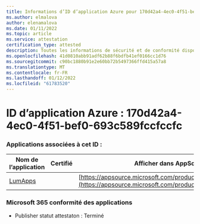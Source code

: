 ```yaml
---
title: Informations d’ID d’application Azure pour 170d42a4-4ec0-4f51-bef0-693c589fccfccfc
ms.author: elmalova
author: elenamalova
ms.date: 01/11/2022
ms.topic: article
ms.service: attestation
certification_type: attested
description: Toutes les informations de sécurité et de conformité disponibles pour 170d42a4-4ec0-4f51-bef0-693c589fccfc.
ms.openlocfilehash: 41d0810abb91adf62b88f6bdfb41ef0166cc1d76
ms.sourcegitcommit: c90bc1880b91e2e60bb72b5497366ffd415a57a8
ms.translationtype: MT
ms.contentlocale: fr-FR
ms.lasthandoff: 01/12/2022
ms.locfileid: "61783520"
---
```

# <a name="azure-app-id-170d42a4-4ec0-4f51-bef0-693c589fccfc"></a>ID d’application Azure : 170d42a4-4ec0-4f51-bef0-693c589fccfccfc


### <a name="apps-associated-with-this-id"></a>Applications associées à cet ID :
| **Nom de l’application** | **Certifié** | **Afficher dans AppSource** |
|--------------|---------------|-----------------------|
| [LumApps](https://docs.microsoft.com/microsoft-365-app-certification/forward/WA200001015) |  | [https://appsource.microsoft.com/product/office/WA200001015](https://appsource.microsoft.com/product/office/WA200001015) |

### <a name="microsoft-365-app-compliance-status"></a>Microsoft 365 conformité des applications
- Publisher statut attestaton : Terminé
